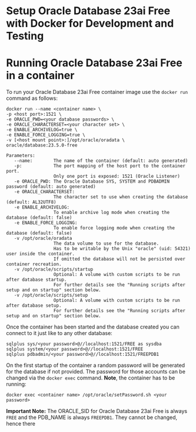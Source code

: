 # Setup Oracle Database 23ai Free with Docker for Development and Testing


# Running Oracle Database 23ai Free in a container

To run your Oracle Database 23ai Free container image use the `docker run` command as follows:

    docker run --name <container name> \
    -p <host port>:1521 \
    -e ORACLE_PWD=<your database passwords> \
    -e ORACLE_CHARACTERSET=<your character set> \
    -e ENABLE_ARCHIVELOG=true \
    -e ENABLE_FORCE_LOGGING=true \
    -v [<host mount point>:]/opt/oracle/oradata \
    oracle/database:23.5.0-free

    Parameters:
       --name:        The name of the container (default: auto generated)
       -p:            The port mapping of the host port to the container port.
                      Only one port is exposed: 1521 (Oracle Listener)
       -e ORACLE_PWD: The Oracle Database SYS, SYSTEM and PDBADMIN password (default: auto generated)
       -e ORACLE_CHARACTERSET:
                      The character set to use when creating the database (default: AL32UTF8)
       -e ENABLE_ARCHIVELOG:
                      To enable archive log mode when creating the database (default: false)
       -e ENABLE_FORCE_LOGGING:
                      To enable force logging mode when creating the database (default: false)
       -v /opt/oracle/oradata
                      The data volume to use for the database.
                      Has to be writable by the Unix "oracle" (uid: 54321) user inside the container.
                      If omitted the database will not be persisted over container recreation.
       -v /opt/oracle/scripts/startup
                      Optional: A volume with custom scripts to be run after database startup.
                      For further details see the "Running scripts after setup and on startup" section below.
       -v /opt/oracle/scripts/setup
                      Optional: A volume with custom scripts to be run after database setup.
                      For further details see the "Running scripts after setup and on startup" section below.

Once the container has been started and the database created you can connect to it just like to any other database:

    sqlplus sys/<your password>@//localhost:1521/FREE as sysdba
    sqlplus system/<your password>@//localhost:1521/FREE
    sqlplus pdbadmin/<your password>@//localhost:1521/FREEPDB1

On the first startup of the container a random password will be generated for the database if not provided. The password for those accounts can be changed via the `docker exec` command. **Note**, the container has to be running:

    docker exec <container name> /opt/oracle/setPassword.sh <your password>

**Important Note:**
The ORACLE_SID for Oracle Database 23ai Free is always `FREE` and the PDB_NAME is always `FREEPDB1`. They cannot be changed, hence there
